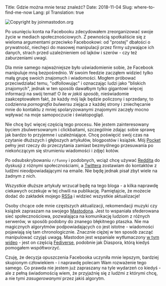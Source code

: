 Title: Gdzie można mnie teraz znaleźć?
Date: 2018-11-04
Slug: where-to-find-me-now
Lang: pl
Translation: true

![Copyright by joinmastodon.org](/images/24_where_to_find_me/mastodon.png)

Po usunięciu konta na Facebooku zdecydowałem zreorganizować swoje życie w mediach społecznościowych. Z pewnością spotkaliście się z wieloma argumentami przeciwko Facebookowi: od "prostej" dbałości o prywatność, niechęci do masowej manipulacji przez firmy używające ich danych, strach przed uzależnieniem od lajków i szerów - czy też zaburzeniami uwagi.

Dla mnie samego najważniejsze było uświadomienie sobie, że Facebook manipuluje mną bezpośrednio. W swoim feedzie zacząłem widzieć tylko małą grupę swoich znajomych i wiadomości. Mogłem próbować przeciwdziałać temu, "odfollowując" i oznaczając ludzi jako "bliskich znajomych", jednak w ten sposób dawałbym tylko gigantowi więcej informacji na swój temat! O ile _w jakiś sposób_, nieświadomie zaakceptowałem fakt, że każdy mój lajk będzie policzony i sprzedany, to codzienna _pornografia bulwersu_ ziejąca z każdej strony i zniechęcanie mnie do kontaktu z mniej spolaryzowanymi znajomymi zaczęły mocno wpływać na moje samopoczucie i światopogląd.

Nie chcę być więcej częścią tego procesu. Nie jestem zainteresowany byciem zbulwersowanym i clickbaitami, szczególnie zdając sobie sprawę jak bardzo to przyjemne i uzależniające. Chcę poświęcić swój czas na czytanie dłuższych i głębszych artykułów, blogpostów i książek. Mój [Pocket](https://getpocket.com/) pełny jest rzeczy do przeczytania zamiast bezmyślnego przesuwania po niekończącym się strumieniu wiadomości i zdjęć kotów.

Po odsubskrybowaniu `r/funny` i podobnych, wciąż chcę używać [Reddita](https://www.reddit.com/) do dyskusji z różnymi społecznościami, a [Twittera](https://twitter.com/PawelNgei) zostawiam do kontaktów z ludźmi nieodpowiadającymi na emaile. Nie będę jednak pisał zbyt wiele na żadnym z nich.

Wszystkie dłuższe artykuły wrzucał będę na tego bloga - a kilka naprawdę ciekawych oczekuje w tej chwili na publikację. Pamiętajcie, że możecie dodać do zakładek mojego [RSSa](feeds/all.atom.xml) i widzieć wszystkie aktualizacje!

Osoby chcące ode mnie częstszych aktualizacji, rekomendacji muzyki czy książek zapraszam na swojego [Mastodona](https://chaos.social/@alxd). Jest to wspaniała sfederowana sieć społecznościowa, pozwalająca na komunikację ludziom z różnych serwerów, w sposób podobny do znanego błękitnego ptaszka. Nie ma magicznych algorytmów podpowiadających co jest istotne - wiadomości pojawiają się tam chronologicznie. Znacznie ciężej w ten sposób zacząć manipulować czyjąś uwagą. Mastodon jest wspaniale wytłumaczony [w tym wideo](https://www.youtube.com/watch?v=IPSbNdBmWKE) - jest on częścią [Fediverse](https://en.wikipedia.org/wiki/Fediverse), podobnie jak Diaspora, którą kiedyś pomogałem współtworzyć.

Czuję, że decyzja opuszczenia Facebooka uczyniła mnie lepszym, bardziej skupionym człowiekiem - i naprawdę polecam Wam rozważenie tego samego. Co prawda nie jestem już zapraszany na tyle wydarzeń co kiedyś - ale z pełną świadomością wiem, że przyjaźnię się z ludźmi z którymi chcę, a nie tymi _zasugerowanymi_ przez jakiś algorytm.
